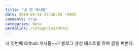 ```yaml
---
title: "내 첫 게시물"
date: 2019-05-29 23:36:00 -0400
comments: true
categories: Note
permalink: /categories/Note/
---
```

내 첫번째 Github 게시물~~!!
블로그 생성 테스트를 하며 글을 써본다.
